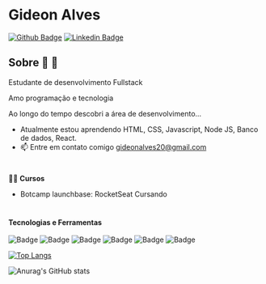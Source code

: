 # Gideon Alves

[![Github Badge](https://img.shields.io/badge/-Github-000?style=flat-square&logo=Github&logoColor=white&link=https://github.com/fagnerpsantos)](https://github.com/gideonalves)
[![Linkedin Badge](https://img.shields.io/badge/-LinkedIn-blue?style=flat-square&logo=Linkedin&logoColor=white&link=https://www.linkedin.com/in/fagnerpsantos/)](c)

## Sobre 💪 🧨


<p> Estudante de desenvolvimento Fullstack</p>

<p>Amo programação e tecnologia</p>
<p>Ao longo do tempo descobri a área de desenvolvimento... </p>

- Atualmente estou aprendendo HTML, CSS, Javascript, Node JS, Banco de dados, React.
- 📫 Entre em contato comigo gideonalves20@gmail.com 
  #

👨‍💻  **Cursos**

- Botcamp launchbase: RocketSeat Cursando

  
  #
<strong>Tecnologias e Ferramentas</strong><br><br>
![Badge](https://img.shields.io/badge/-HTML5-%23E44D27?style=flat-square&logo=html5&logoColor=ffffff)
![Badge](https://img.shields.io/badge/-CSS3-%231572B6?style=flat-square&logo=css3)
![Badge](https://img.shields.io/badge/-JavaScript-%23F7DF1C?style=flat-square&amp;logo=javascript&amp;logoColor=000000&amp;labelColor=%23F7DF1C&amp;color=%23FFCE5A)
![Badge](https://img.shields.io/badge/-Bootstrap-563D7C?style=flat-square&logo=Bootstrap&logoColor=%23ffffff)
![Badge](https://img.shields.io/badge/-Git-%23F05032?style=flat-square&logo=git&logoColor=%23ffffff)
![Badge](https://img.shields.io/badge/-GitHub-181717?style=flat-square&logo=github)



[![Top Langs](https://github-readme-stats.vercel.app/api/top-langs/?username=gideonalves)](https://github.com/gideonalves/github-readme-stats)


![Anurag's GitHub stats](https://github-readme-stats.vercel.app/api?username=gideonalves&show_icons=true&theme=radical)






